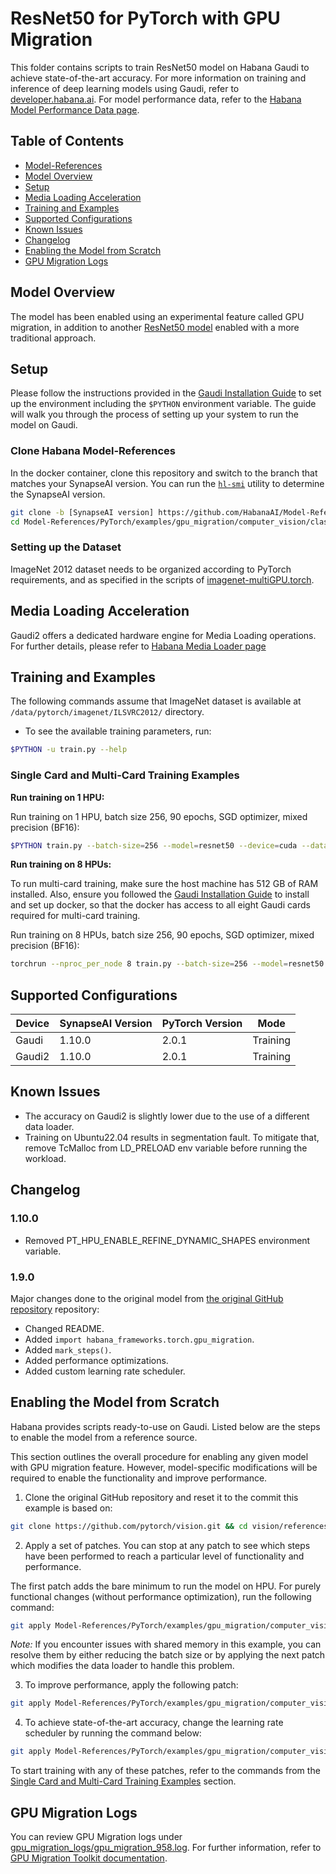 # ResNet50 for PyTorch with GPU Migration
This folder contains scripts to train ResNet50 model on Habana Gaudi to achieve state-of-the-art accuracy.
For more information on training and inference of deep learning models using Gaudi, refer to [developer.habana.ai](https://developer.habana.ai/resources/).
For model performance data, refer to the [Habana Model Performance Data page](https://developer.habana.ai/resources/habana-training-models/#performance).

## Table of Contents
  - [Model-References](../../../../../../README.md)
  - [Model Overview](#model-overview)
  - [Setup](#setup)
  - [Media Loading Acceleration](#media-loading-acceleration)
  - [Training and Examples](#training-and-examples)
  - [Supported Configurations](#supported-configurations)
  - [Known Issues](#known-issues)
  - [Changelog](#changelog)
  - [Enabling the Model from Scratch](#enabling-the-model-from-scratch)
  - [GPU Migration Logs](#gpu-migration-logs)

## Model Overview
The model has been enabled using an experimental feature called GPU migration, in addition to another [ResNet50 model](../../../../../computer_vision/classification/torchvision/README.md) enabled with a more traditional approach.

## Setup
Please follow the instructions provided in the [Gaudi Installation Guide](https://docs.habana.ai/en/latest/Installation_Guide/index.html) to set up the environment including the `$PYTHON` environment variable.
The guide will walk you through the process of setting up your system to run the model on Gaudi.

### Clone Habana Model-References
In the docker container, clone this repository and switch to the branch that matches your SynapseAI version.
You can run the [`hl-smi`](https://docs.habana.ai/en/latest/Management_and_Monitoring/System_Management_Tools_Guide/System_Management_Tools.html#hl-smi-utility-options) utility to determine the SynapseAI version.

```bash
git clone -b [SynapseAI version] https://github.com/HabanaAI/Model-References
cd Model-References/PyTorch/examples/gpu_migration/computer_vision/classification/torchvision
```

### Setting up the Dataset
ImageNet 2012 dataset needs to be organized according to PyTorch requirements, and as specified in the scripts of [imagenet-multiGPU.torch](https://github.com/soumith/imagenet-multiGPU.torch).

## Media Loading Acceleration
Gaudi2 offers a dedicated hardware engine for Media Loading operations.
For further details, please refer to [Habana Media Loader page](https://docs.habana.ai/en/latest/PyTorch/Habana_Media_Loader_PT/Media_Loader_PT.html)

## Training and Examples

The following commands assume that ImageNet dataset is available at `/data/pytorch/imagenet/ILSVRC2012/` directory.

- To see the available training parameters, run:
```bash
$PYTHON -u train.py --help
```

### Single Card and Multi-Card Training Examples

**Run training on 1 HPU:**

Run training on 1 HPU, batch size 256, 90 epochs, SGD optimizer, mixed precision (BF16):
```bash
$PYTHON train.py --batch-size=256 --model=resnet50 --device=cuda --data-path=/data/pytorch/imagenet/ILSVRC2012 --workers=8 --epochs=90 --opt=sgd --amp
```

**Run training on 8 HPUs:**

To run multi-card training, make sure the host machine has 512 GB of RAM installed.
Also, ensure you followed the [Gaudi Installation Guide](https://docs.habana.ai/en/latest/Installation_Guide/GAUDI_Installation_Guide.html) to install and set up docker, so that the docker has access to all eight Gaudi cards required for multi-card training.

Run training on 8 HPUs, batch size 256, 90 epochs, SGD optimizer, mixed precision (BF16):
```bash
torchrun --nproc_per_node 8 train.py --batch-size=256 --model=resnet50 --device=cuda --data-path=/data/pytorch/imagenet/ILSVRC2012 --workers=8 --epochs=90 --opt=sgd --amp
```

## Supported Configurations
| Device  | SynapseAI Version | PyTorch Version | Mode |
|---------|-------------------|-----------------|-------|
| Gaudi   | 1.10.0             | 2.0.1          | Training |
| Gaudi2  | 1.10.0             | 2.0.1          | Training |

## Known Issues
* The accuracy on Gaudi2 is slightly lower due to the use of a different data loader.
* Training on Ubuntu22.04 results in segmentation fault. To mitigate that, remove TcMalloc from LD_PRELOAD env variable before running the workload.

## Changelog
### 1.10.0
* Removed PT_HPU_ENABLE_REFINE_DYNAMIC_SHAPES environment variable.
### 1.9.0
Major changes done to the original model from [the original GitHub repository](https://github.com/pytorch/vision/tree/900982fccb88d1220cac5b1dad9ae37dd7554f2e/references/classification) repository:
* Changed README.
* Added `import habana_frameworks.torch.gpu_migration`.
* Added `mark_steps()`.
* Added performance optimizations.
* Added custom learning rate scheduler.

## Enabling the Model from Scratch
Habana provides scripts ready-to-use on Gaudi.
Listed below are the steps to enable the model from a reference source.

This section outlines the overall procedure for enabling any given model with GPU migration feature.
However, model-specific modifications will be required to enable the functionality and improve performance.

1. Clone the original GitHub repository and reset it to the commit this example is based on:
```bash
git clone https://github.com/pytorch/vision.git && cd vision/references/classification && git reset --hard 900982fccb88d1220cac5b1dad9ae37dd7554f2e
```

2. Apply a set of patches.
You can stop at any patch to see which steps have been performed to reach a particular level of functionality and performance.

The first patch adds the bare minimum to run the model on HPU. For purely functional changes (without performance optimization), run the following command:
```bash
git apply Model-References/PyTorch/examples/gpu_migration/computer_vision/classification/torchvision/patches/minimal_changes.diff
```

*Note:* If you encounter issues with shared memory in this example, you can resolve them by either reducing the batch size or by applying the next patch which modifies the data loader to handle this problem.

3. To improve performance, apply the following patch:
```bash
git apply Model-References/PyTorch/examples/gpu_migration/computer_vision/classification/torchvision/patches/performance_improvements.diff
```

4. To achieve state-of-the-art accuracy, change the learning rate scheduler by running the command below:
```bash
git apply Model-References/PyTorch/examples/gpu_migration/computer_vision/classification/torchvision/patches/lr_scheduler.diff
```

To start training with any of these patches, refer to the commands from the [Single Card and Multi-Card Training Examples](#single-card-and-multi-card-training-examples) section.

## GPU Migration Logs
You can review GPU Migration logs under [gpu_migration_logs/gpu_migration_958.log](gpu_migration_logs/gpu_migration_958.log).
For further information, refer to [GPU Migration Toolkit documentation](https://docs.habana.ai/en/latest/PyTorch/PyTorch_Model_Porting/GPU_Migration_Toolkit/GPU_Migration_Toolkit.html#enabling-logging-feature).